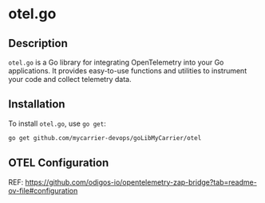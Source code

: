 # otel.go

## Description
`otel.go` is a Go library for integrating OpenTelemetry into your Go applications. It provides easy-to-use functions and utilities to instrument your code and collect telemetry data.

## Installation
To install `otel.go`, use `go get`:
```sh
go get github.com/mycarrier-devops/goLibMyCarrier/otel
```

## OTEL Configuration
REF: https://github.com/odigos-io/opentelemetry-zap-bridge?tab=readme-ov-file#configuration
